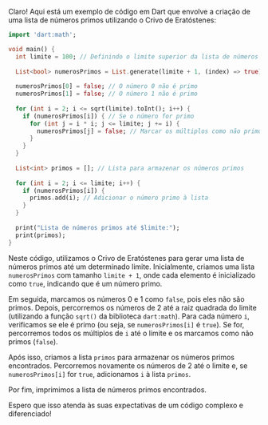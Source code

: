 Claro! Aqui está um exemplo de código em Dart que envolve a criação de uma lista de números primos utilizando o Crivo de Eratóstenes:

```dart
import 'dart:math';

void main() {
  int limite = 100; // Definindo o limite superior da lista de números primos
  
  List<bool> numerosPrimos = List.generate(limite + 1, (index) => true); // Criando uma lista de bool para representar os números primos
  
  numerosPrimos[0] = false; // O número 0 não é primo
  numerosPrimos[1] = false; // O número 1 não é primo
  
  for (int i = 2; i <= sqrt(limite).toInt(); i++) {
    if (numerosPrimos[i]) { // Se o número for primo
      for (int j = i * i; j <= limite; j += i) {
        numerosPrimos[j] = false; // Marcar os múltiplos como não primos
      }
    }
  }
  
  List<int> primos = []; // Lista para armazenar os números primos
  
  for (int i = 2; i <= limite; i++) {
    if (numerosPrimos[i]) {
      primos.add(i); // Adicionar o número primo à lista
    }
  }
  
  print("Lista de números primos até $limite:");
  print(primos);
}
```

Neste código, utilizamos o Crivo de Eratóstenes para gerar uma lista de números primos até um determinado limite. Inicialmente, criamos uma lista `numerosPrimos` com tamanho `limite + 1`, onde cada elemento é inicializado como `true`, indicando que é um número primo.

Em seguida, marcamos os números 0 e 1 como `false`, pois eles não são primos. Depois, percorremos os números de 2 até a raiz quadrada do limite (utilizando a função `sqrt()` da biblioteca `dart:math`). Para cada número `i`, verificamos se ele é primo (ou seja, se `numerosPrimos[i]` é `true`). Se for, percorremos todos os múltiplos de `i` até o limite e os marcamos como não primos (`false`).

Após isso, criamos a lista `primos` para armazenar os números primos encontrados. Percorremos novamente os números de 2 até o limite e, se `numerosPrimos[i]` for `true`, adicionamos `i` à lista `primos`.

Por fim, imprimimos a lista de números primos encontrados.

Espero que isso atenda às suas expectativas de um código complexo e diferenciado!